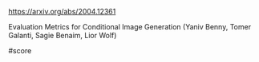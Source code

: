 https://arxiv.org/abs/2004.12361

Evaluation Metrics for Conditional Image Generation (Yaniv Benny, Tomer Galanti, Sagie Benaim, Lior Wolf)

#score
